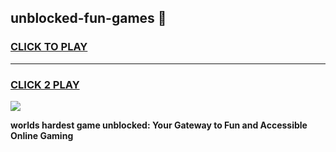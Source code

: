 
## unblocked-fun-games 👋
<h3>
<a href="https://premium.freeplayer.one?title=unblocked-fun-games&ref=14F">CLICK TO PLAY</a></h3>
<hr>

<h3>
<a href="https://premium.freeplayer.one?title=unblocked-fun-games&ref=14F">CLICK 2 PLAY</a>
  
</h3>

<a href="https://premium.freeplayer.one?title=unblocked-fun-games&ref=12F/"><img src="https://clearcache.store/games.png"></a>


**worlds hardest game unblocked: Your Gateway to Fun and Accessible Online Gaming**
